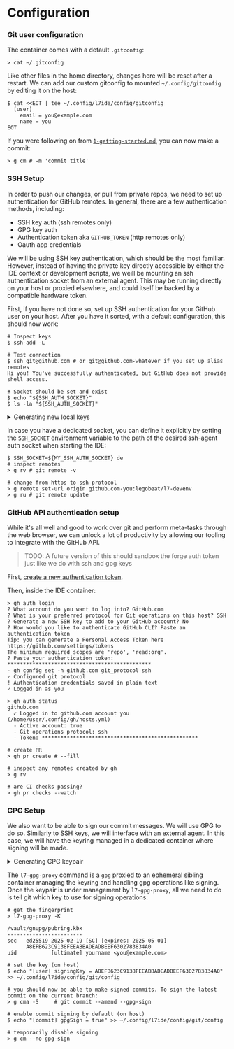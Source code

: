 # Configuration

### Git user configuration

The container comes with a default `.gitconfig`:

```
> cat ~/.gitconfig
```

Like other files in the home directory, changes here will be reset after a restart. We can add our custom gitconfig to mounted `~/.config/gitconfig` by editing it on the host:

```
$ cat <<EOT | tee ~/.config/l7ide/config/gitconfig
  [user]
    email = you@example.com
    name = you
EOT
```

If you were following on from [`1-getting-started.md`](1-getting-started.md), you can now make a commit:

```
> g cm # -m 'commit title'
```

### SSH Setup

In order to push our changes, or pull from private repos, we need to set up authentication for GitHub remotes. In general, there are a few authentication methods, including:

- SSH key auth (ssh remotes only)
- GPG key auth
- Authentication token aka `GITHUB_TOKEN` (http remotes only)
- Oauth app credentials

We will be using SSH key authentication, which should be the most familiar. However, instead of having the private key directly accessible by either the IDE context or development scripts, we weill be mounting an ssh authentication socket from an external agent. This may be running directly on your host or proxied elsewhere, and could itself be backed by a compatible hardware token.

First, if you have not done so, set up SSH authentication for your GitHub user on your host. After you have it sorted, with a default configuration, this should now work:

```
# Inspect keys
$ ssh-add -L

# Test connection
$ ssh git@github.com # or git@github.com-whatever if you set up alias remotes
Hi you! You've successfully authenticated, but GitHub does not provide shell access.

# Socket should be set and exist
$ echo "${SSH_AUTH_SOCKET}"
$ ls -la "${SSH_AUTH_SOCKET}"
```

<details><summary>Generating new local keys</summary>

```
$ ssh-keygen -t ed25519 -f ~/.ssh/github-l7-you

$ cat ~/.ssh/github-l7-you.pub
```

[Add SSH authentication pubkey to GitHub](https://github.com/settings/ssh/new)

```
$ eval `ssh-agent`
$ ssh-add github.com-you ~/.ssh/github.com-l7-you
$ cat <<EOT | tee -a ~/.ssh/config
  Host github.com-you
    HostName github.com
    User git
EOT
$ echo $SSH_AUTH_SOCK
$ ssh github.com-you
```

</details>

In case you have a dedicated socket, you can define it explicitly by setting the `SSH_SOCKET` environment variable to the path of the desired ssh-agent auth socket when starting the IDE:

```
$ SSH_SOCKET=${MY_SSH_AUTH_SOCKET} de
# inspect remotes
> g rv # git remote -v

# change from https to ssh protocol
> g remote set-url origin github.com-you:legobeat/l7-devenv
> g ru # git remote update
```

### GitHub API authentication setup

While it's all well and good to work over git and perform meta-tasks through the web browser, we can unlock a lot of productivity by allowing our tooling to integrate with the GitHub API.

> TODO: A future version of this should sandbox the forge auth token just like we do with ssh and gpg keys

First, [create a new authentication token](https://github.com/settings/personal-access-tokens/new).

Then, inside the IDE container:

```
> gh auth login
? What account do you want to log into? GitHub.com
? What is your preferred protocol for Git operations on this host? SSH
? Generate a new SSH key to add to your GitHub account? No
? How would you like to authenticate GitHub CLI? Paste an authentication token
Tip: you can generate a Personal Access Token here https://github.com/settings/tokens
The minimum required scopes are 'repo', 'read:org'.
? Paste your authentication token: **********************************************
- gh config set -h github.com git_protocol ssh
✓ Configured git protocol
! Authentication credentials saved in plain text
✓ Logged in as you

> gh auth status
github.com
  ✓ Logged in to github.com account you (/home/user/.config/gh/hosts.yml)
  - Active account: true
  - Git operations protocol: ssh
  - Token: **************************************************

# create PR
> gh pr create # --fill

# inspect any remotes created by gh
> g rv

# are CI checks passing?
> gh pr checks --watch
```

### GPG Setup

We also want to be able to sign our commit messages. We will use GPG to do so. Similarly to SSH keys, we will interface with an external agent. In this case, we will have the keyring managed in a dedicated container where signing will be made.

<details><summary>Generating GPG keypair</summary>

This will generate a new keypair, persisted in the private dontainer volume of the gpg proxy container. Commands are run inside IDE container.

```
> GPG_RUNNER_ENTRYPOINT=init-keyring.sh l7-gpg-proxy yourname you@example.com

# customize via:
# GPG_NAME
# GPG_EMAIL
# GPG_ALGO
# GPG_EXPIRY
# see man gpg --quick-gen-key for arguments reference

# list pubkey
> l7-gpg-proxy -K

# export pubkey again
> l7-gpg-proxy --export -a

# test signing a message
> echo 'hello there' | l7-gpg-proxy -bsa
```

The public key can then be [added on GitHub](https://github.com/settings/gpg/new).
</details>

The `l7-gpg-proxy` command is a `gpg` proxied to an ephemeral sibling container managing the keyring and handling gpg operations like signing. Once the keypair is under management by `l7-gpg-proxy`, all we need to do is tell git which key to use for signing operations:

```
# get the fingerprint
> l7-gpg-proxy -K

/vault/gnupg/pubring.kbx
------------------------
sec   ed25519 2025-02-19 [SC] [expires: 2025-05-01]
      A8EFB623C9138FEEABBADEADBEEF6302783834A0
uid           [ultimate] yourname <you@example.com>

# set the key (on host)
$ echo "[user] signingKey = A8EFB623C9138FEEABBADEADBEEF6302783834A0" >> ~/.config/l7ide/config/git/config

# you should now be able to make signed commits. To sign the latest commit on the current branch:
> g cma -S     # git commit --amend --gpg-sign

# enable commit signing by default (on host)
$ echo "[commit] gpgSign = true" >> ~/.config/l7ide/config/git/config

# temporarily disable signing
> g cm --no-gpg-sign
```
